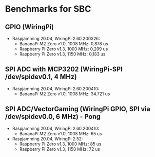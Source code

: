 # Benchmarks for SBC


## GPIO (WiringPi)
* Raspjamming 20.04, WiringPi 2.60.200326:
  - BananaPi M2 Zero v1.0, 1008 MHz: 0,878 us
  - Raspberry Pi Zero v1.3, 1000 MHz: 0,209 us
  - Raspberry Pi Zero v1.3, 1150 MHz: 0,183 us

 
## SPI ADC with MCP3202 (WiringPi-SPI /dev/spidev0.1, 4 MHz)
* Raspjamming 20.04, WiringPi 2.60.200410:
  - BananaPi M2 Zero v1.0, 1008 MHz: 34.721 us
  
  
## SPI ADC/VectorGaming (WiringPi GPIO, SPI via /dev/spidev0.0, 6 MHz) - Pong
* Raspjamming 20.04, WiringPi 2.60.200410:
  - BananaPi M2 Zero v1.0, 1008 MHz: 65 us
* Raspjamming 20.04, WiringPi 2.52:
  - Raspberry Pi Zero v1.3, 1000 MHz: 85 us
  - Raspberry Pi Zero v1.3, 1150 MHz: 72 us
